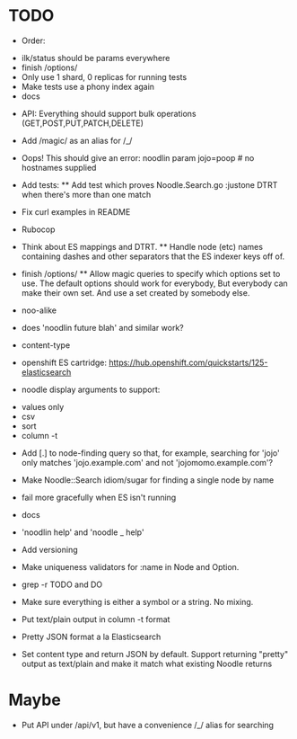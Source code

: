 # TODO

* Order:
- ilk/status should be params everywhere
- finish /options/
- Only use 1 shard, 0 replicas for running tests
- Make tests use a phony index again
- docs

* API: Everything should support bulk operations (GET,POST,PUT,PATCH,DELETE)

* Add /magic/ as an alias for /_/

* Oops!  This should give an error: noodlin param jojo=poop # no hostnames supplied

* Add tests:
** Add test which proves Noodle.Search.go :justone DTRT when there's more than one match

* Fix curl examples in README

* Rubocop

* Think about ES mappings and DTRT.
** Handle node (etc) names containing dashes and other separators that the ES indexer keys off of.

* finish /options/
** Allow magic queries to specify which options set to use.  The default options should work
for everybody,  But everybody can make their own set.  And use a set created by somebody else.

* noo-alike

* does 'noodlin future blah' and similar work?

* content-type

* openshift ES cartridge:
https://hub.openshift.com/quickstarts/125-elasticsearch

* noodle display arguments to support:
- values only
- csv
- sort
- column -t

* Add [.] to node-finding query so that, for example, searching for 'jojo' only matches 'jojo.example.com' and not 'jojomomo.example.com'?

* Make Noodle::Search idiom/sugar for finding a single node by name

* fail more gracefully when ES isn't running

* docs

* 'noodlin help' and 'noodle _ help'

* Add versioning

* Make uniqueness validators for :name in Node and Option.

* grep -r TODO and DO

* Make sure everything is either a symbol or a string.  No mixing.

* Put text/plain output in column -t format

* Pretty JSON format a la Elasticsearch

* Set content type and return JSON by default.  Support returning "pretty" output as text/plain and make it match what existing Noodle returns

# Maybe
* Put API under /api/v1, but have a convenience /_/ alias for searching

